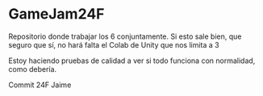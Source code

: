 # GameJam24F
Repositorio donde trabajar los 6 conjuntamente. Si esto sale bien, que seguro que sí, no hará falta el Colab de Unity que nos limita a 3

Estoy haciendo pruebas de calidad a ver si todo funciona con normalidad, como debería.

Commit 24F Jaime
